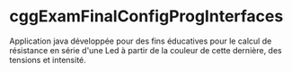 # cggExamFinalConfigProgInterfaces
Application java développée pour des fins éducatives pour le calcul de résistance en série d'une Led à partir de la couleur de cette dernière, des tensions et intensité.
